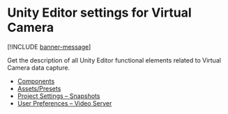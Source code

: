 # Unity Editor settings for Virtual Camera

[!INCLUDE [banner-message](banner-message.md)]

Get the description of all Unity Editor functional elements related to Virtual Camera data capture.

* [Components](virtual-camera-components.md)
* [Assets/Presets](virtual-camera-presets.md)
* [Project Settings – Snapshots](ref-project-settings-snapshots.md)
* [User Preferences – Video Server](ref-user-preferences-video-server.md)      
